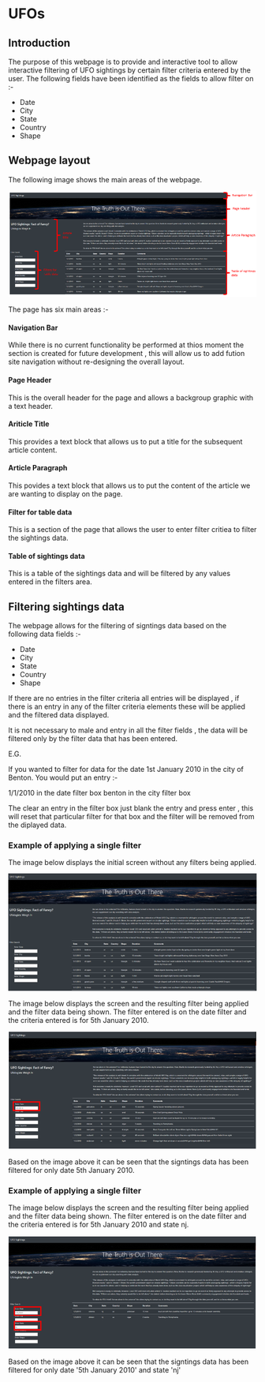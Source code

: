# UFOs

## Introduction

The purpose of this webpage is to provide and interactive tool to allow interactive filtering of UFO sightings by certain filter criteria entered by the user. The following fields have been identified as the fields to allow filter on :-
- Date 
- City
- State
- Country
- Shape

## Webpage layout

The following image shows the main areas of the webpage.

![Webpage Anatomy Image](/Resources/pageAnatomy.PNG)

The page has six main areas :- 

#### Navigation Bar

While there is no current functionality be performed at thios moment the section is created for future development , this will allow us to add fution site navigation without re-designing the overall layout.

#### Page Header

This is the overall header for the page and allows a backgroup graphic with a text header.

#### Ariticle Title

This provides a text block that allows us to put a title for the subsequent article content.

#### Article Paragraph

This povides a text block that allows us to put the content of the article we are wanting to display on the page.

#### Filter for table data

This is a section of the page that allows the user to enter filter critiea to filter the sightings data.

#### Table of sightings data

This is a table of the sightings data and will be filtered by any values entered in the filters area.

## Filtering sightings data

The webpage allows for the filtering of signtings data based on the following data fields :- 
- Date
- City
- State
- Country
- Shape

If there are no entries in the filter criteria all entries will be displayed , if there is an entry in any of the filter criteria elements these will be applied and the filtered data displayed.

It is not necessary to male and entry in all the filter fields ,  the data will be filtered only by the filter data that has been entered.

E.G.

If you wanted to filter for data for the date 1st January 2010 in the city of Benton. You would put an entry :- 

1/1/2010 in the date filter box
benton in the city filter box

The clear an entry in the filter box just blank the entry and press enter , this will reset that particular filter for that box and the filter will be removed from the diplayed data.

### Example of applying a single filter

The image below displays the initial screen without any filters being applied.

![Initial screem Image](/Resources/initialScreen.png) 

The image below displays the screen and the resulting filter being applied and the filter data being shown. The filter entered is on the date filter and the criteria entered is for 5th January 2010.

 ![Webpage Anatomy Image](/Resources/singleFilter.PNG)

Based on the image above it can be seen that the signtings data has been filtered for only date 5th January 2010.

### Example of applying a single filter

The image below displays the screen and the resulting filter being applied and the filter data being shown. The filter entered is on the date filter and the criteria entered is for 5th January 2010 and state nj.

![Webpage Anatomy Image](/Resources/multipleFilters.PNG)

Based on the image above it can be seen that the signtings data has been filtered for only date '5th January 2010' and state 'nj'
